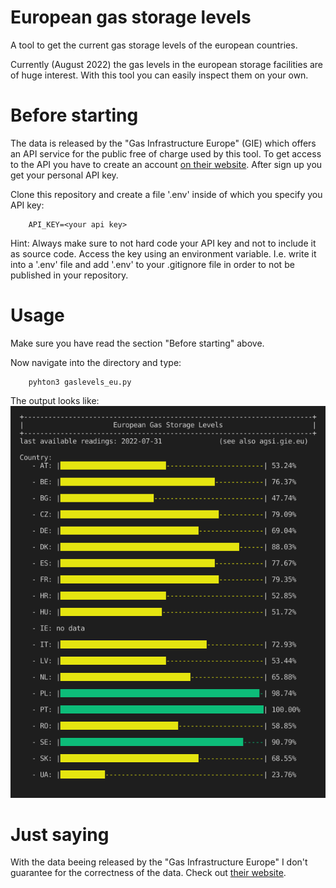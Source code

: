 # European gas storage levels
A tool to get the current gas storage levels of the european countries.

Currently (August 2022) the gas levels in the european storage facilities are of huge interest. With this tool you can easily inspect them on your own.

# Before starting
The data is released by the "Gas Infrastructure Europe" (GIE) which offers an API service for the public free of charge used by this tool. To get access to the API you have to create an account [on their website](https://agsi.gie.eu/account). After sign up you get your personal API key.  

Clone this repository and create a file '.env' inside of which you specify you API key:  

        API_KEY=<your api key>

Hint: Always make sure to not hard code your API key and not to include it as source code. Access the key using an environment variable. I.e. write it into a '.env' file and add '.env' to your .gitignore file in order to not be published in your repository.

# Usage
Make sure you have read the section "Before starting" above.  

Now navigate into the directory and type:  

        pyhton3 gaslevels_eu.py

The output looks like:
![example_output.png](./example_output.png)

# Just saying
With the data beeing released by the "Gas Infrastructure Europe" I don't guarantee for the correctness of the data. Check out [their website](https://agsi.gie.eu).